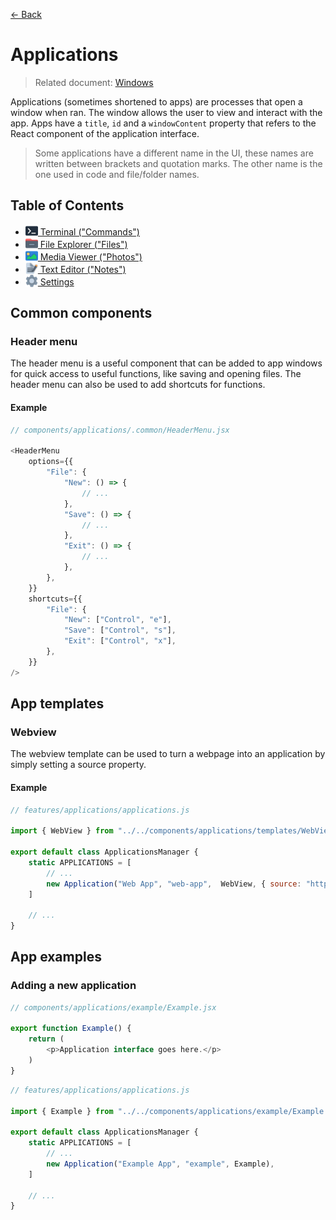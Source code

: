 [← Back](../README.md)

# Applications

> Related document: [Windows](../windows/README.md)

Applications (sometimes shortened to apps) are processes that open a window when ran. The window allows the user to view and interact with the app. Apps have a `title`, `id` and a `windowContent` property that refers to the React component of the application interface.

> Some applications have a different name in the UI, these names are written between brackets and quotation marks. The other name is the one used in code and file/folder names.

## Table of Contents

- [<img src="../../../public/media/applications/icons/terminal.svg" width=20 height=20 style="vertical-align: text-bottom; background: none;"/> Terminal ("Commands")](terminal/README.md)
- [<img src="../../../public/media/applications/icons/file-explorer.svg" width=20 height=20 style="vertical-align: text-bottom; background: none;"/> File Explorer ("Files")](file-explorer/README.md)
- [<img src="../../../public/media/applications/icons/media-viewer.svg" width=20 height=20 style="vertical-align: text-bottom; background: none;"/> Media Viewer ("Photos")](media-viewer/README.md)
- [<img src="../../../public/media/applications/icons/text-editor.svg" width=20 height=20 style="vertical-align: text-bottom; background: none;"/> Text Editor ("Notes")](text-editor/README.md)
- [<img src="../../../public/media/applications/icons/settings.svg" width=20 height=20 style="vertical-align: text-bottom; background: none;"/> Settings](settings/README.md)

## Common components

### Header menu

The header menu is a useful component that can be added to app windows for quick access to useful functions, like saving and opening files. The header menu can also be used to add shortcuts for functions.

#### Example

```js
// components/applications/.common/HeaderMenu.jsx

<HeaderMenu
	options={{
		"File": {
			"New": () => {
				// ...
			},
			"Save": () => {
				// ...
			},
			"Exit": () => {
				// ...
			},
		},
	}}
	shortcuts={{
		"File": {
			"New": ["Control", "e"],
			"Save": ["Control", "s"],
			"Exit": ["Control", "x"],
		},
	}}
/>
```

## App templates

### Webview

The webview template can be used to turn a webpage into an application by simply setting a source property.

#### Example

```js
// features/applications/applications.js

import { WebView } from "../../components/applications/templates/WebView.jsx";

export default class ApplicationsManager {
	static APPLICATIONS = [
		// ...
		new Application("Web App", "web-app",  WebView, { source: "https://prozilla.dev/" }),
	]

	// ...
}
```

## App examples

### Adding a new application

```js
// components/applications/example/Example.jsx

export function Example() {
	return (
		<p>Application interface goes here.</p>
	)
}
```

```js
// features/applications/applications.js

import { Example } from "../../components/applications/example/Example.jsx";

export default class ApplicationsManager {
	static APPLICATIONS = [
		// ...
		new Application("Example App", "example", Example),
	]

	// ...
}
```